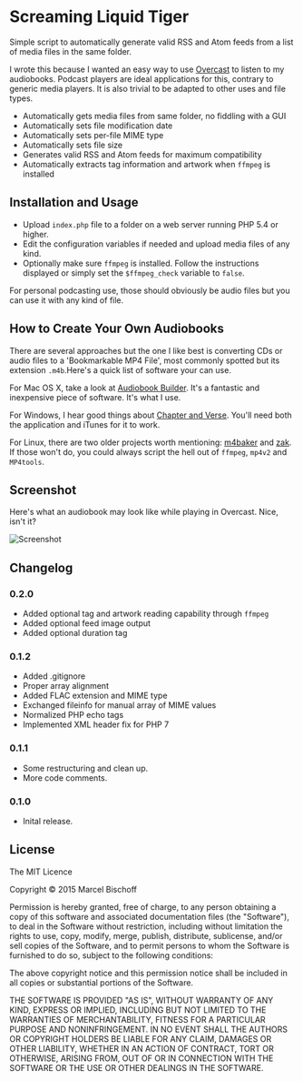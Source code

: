 # Screaming Liquid Tiger

Simple script to automatically generate valid RSS and Atom feeds from a list of media files in the same folder.

I wrote this because I wanted an easy way to use [Overcast](https://overcast.fm/) to listen to my audiobooks. Podcast players are ideal applications for this, contrary to generic media players. It is also trivial to be adapted to other uses and file types.

* Automatically gets media files from same folder, no fiddling with a GUI
* Automatically sets file modification date
* Automatically sets per-file MIME type
* Automatically sets file size
* Generates valid RSS and Atom feeds for maximum compatibility
* Automatically extracts tag information and artwork when `ffmpeg` is installed

## Installation and Usage

* Upload `index.php` file to a folder on a web server running PHP 5.4 or higher.
* Edit the configuration variables if needed and upload media files of any kind.
* Optionally make sure `ffmpeg` is installed. Follow the instructions displayed or simply set the `$ffmpeg_check` variable to `false`.

For personal podcasting use, those should obviously be audio files but you can use it with any kind of file.

## How to Create Your Own Audiobooks

There are several approaches but the one I like best is converting CDs or audio files to a 'Bookmarkable MP4 File', most commonly spotted but its extension `.m4b`.Here's a quick list of software your can use.

For Mac OS X, take a look at [Audiobook Builder](http://www.splasm.com/audiobookbuilder/). It's a fantastic and inexpensive piece of software. It's what I use.

For Windows, I hear good things about  [Chapter and Verse](http://lodensoftware.com/chapter-and-verse/). You'll need both the application and iTunes for it to work.

For Linux, there are two older projects worth mentioning: [m4baker](https://github.com/crabmanX/m4baker) and [zak](https://code.google.com/p/zak/). If those won't do, you could always script the hell out of `ffmpeg`, `mp4v2` and `MP4tools`.

## Screenshot

Here's what an audiobook may look like while playing in Overcast. Nice, isn't it?

![Screenshot](https://cdn.rawgit.com/herrbischoff/screaming-liquid-tiger/master/assets/screenshot.jpg)

## Changelog

### 0.2.0

* Added optional tag and artwork reading capability through `ffmpeg`
* Added optional feed image output
* Added optional duration tag

### 0.1.2

* Added .gitignore
* Proper array alignment
* Added FLAC extension and MIME type
* Exchanged fileinfo for manual array of MIME values
* Normalized PHP echo tags
* Implemented XML header fix for PHP 7

### 0.1.1

* Some restructuring and clean up.
* More code comments.

### 0.1.0

* Inital release.

## License

The MIT Licence

Copyright © 2015 Marcel Bischoff

Permission is hereby granted, free of charge, to any person obtaining
a copy of this software and associated documentation files (the "Software"),
to deal in the Software without restriction, including without limitation
the rights to use, copy, modify, merge, publish, distribute, sublicense,
and/or sell copies of the Software, and to permit persons to whom the
Software is furnished to do so, subject to the following conditions:

The above copyright notice and this permission notice shall be included
in all copies or substantial portions of the Software.

THE SOFTWARE IS PROVIDED "AS IS", WITHOUT WARRANTY OF ANY KIND,
EXPRESS OR IMPLIED, INCLUDING BUT NOT LIMITED TO THE WARRANTIES
OF MERCHANTABILITY, FITNESS FOR A PARTICULAR PURPOSE AND NONINFRINGEMENT.
IN NO EVENT SHALL THE AUTHORS OR COPYRIGHT HOLDERS BE LIABLE FOR ANY CLAIM,
DAMAGES OR OTHER LIABILITY, WHETHER IN AN ACTION OF CONTRACT,
TORT OR OTHERWISE, ARISING FROM, OUT OF OR IN CONNECTION WITH THE SOFTWARE
OR THE USE OR OTHER DEALINGS IN THE SOFTWARE.
